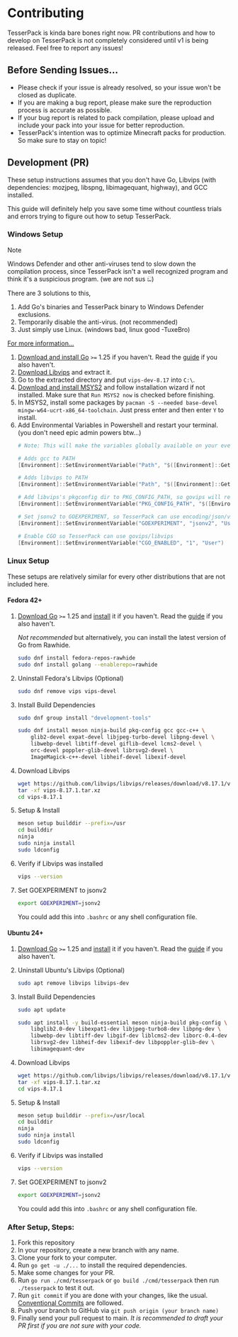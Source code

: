 # Contributing

TesserPack is kinda bare bones right now. PR contributions and how to develop on TesserPack is not completely considered until v1 is being released. Feel free to report any issues!

## Before Sending Issues...

- Please check if your issue is already resolved, so your issue won't be closed as duplicate.
- If you are making a bug report, please make sure the reproduction process is accurate as possible.
- If your bug report is related to pack compilation, please upload and include your pack into your issue for better reproduction.
- TesserPack's intention was to optimize Minecraft packs for production. So make sure to stay on topic!

## Development (PR)

These setup instructions assumes that you don't have Go, Libvips (with dependencies: mozjpeg, libspng, libimagequant, highway), and GCC installed. 

This guide will definitely help you save some time without countless trials and errors trying to figure out how to setup TesserPack.

### Windows Setup

> [!NOTE]
> Windows Defender and other anti-viruses tend to slow down the compilation process,
> since TesserPack isn't a well recognized program and think it's a suspicious program. (we are not sus ඞ)
>
> There are 3 solutions to this, 
> 1. Add Go's binaries and TesserPack binary to Windows Defender exclusions.
> 2. Temporarily disable the anti-virus. (not recommended)
> 3. Just simply use Linux. (windows bad, linux good -TuxeBro)
>
> [For more information...](https://go.dev/doc/faq#virus)

1. [Download and install Go](https://go.dev/dl/) `>=` 1.25 if you haven't. Read the [guide](https://go.dev/doc/tutorial/getting-started#prerequisites) if you also haven't.
2. [Download Libvips](https://github.com/libvips/build-win64-mxe/releases/download/v8.17.1/vips-dev-w64-web-8.17.1.zip) and extract it.
3. Go to the extracted directory and put `vips-dev-8.17` into `C:\`.
4. [Download and install MSYS2](https://www.msys2.org/#installation) and follow installation wizard if not installed. Make sure that `Run MSYS2 now` is checked before finishing.
5. In MSYS2, install some packages by `pacman -S --needed base-devel mingw-w64-ucrt-x86_64-toolchain`. Just press enter and then enter `Y` to install.
6. Add Environmental Variables in Powershell and restart your terminal. (you don't need epic admin powers btw...)
    ```powershell
    # Note: This will make the variables globally available on your every terminal.

    # Adds gcc to PATH
    [Environment]::SetEnvironmentVariable("Path", "$([Environment]::GetEnvironmentVariable("Path", "User"));C:\msys64\ucrt64\bin", "User")

    # Adds libvips to PATH
    [Environment]::SetEnvironmentVariable("Path", "$([Environment]::GetEnvironmentVariable("Path", "User"));C:\vips-dev-8.17\bin", "User")

    # Add libvips's pkgconfig dir to PKG_CONFIG_PATH, so govips will recognize it.
    [Environment]::SetEnvironmentVariable("PKG_CONFIG_PATH", "$([Environment]::GetEnvironmentVariable("PKG_CONFIG_PATH", "User"));C:\vips-dev-8.17\lib\pkgconfig", "User")
    
    # Set jsonv2 to GOEXPERIMENT, so TesserPack can use encoding/json/v2
    [Environment]::SetEnvironmentVariable("GOEXPERIMENT", "jsonv2", "User")

    # Enable CGO so TesserPack can use govips/libvips
    [Environment]::SetEnvironmentVariable("CGO_ENABLED", "1", "User")
    ```

### Linux Setup

These setups are relatively similar for every other distributions that are not included here.

#### Fedora 42+

1. [Download Go](https://go.dev/dl/) `>=` 1.25 and [install](https://go.dev/doc/install#install) it if you haven't. Read the [guide](https://go.dev/doc/tutorial/getting-started#prerequisites) if you also haven't.

    *Not recommended* but alternatively, you can install the latest version of Go from Rawhide.
    ```bash
    sudo dnf install fedora-repos-rawhide
    sudo dnf install golang --enablerepo=rawhide
    ```

2. Uninstall Fedora's Libvips (Optional)
    ```bash
    sudo dnf remove vips vips-devel
    ```

3. Install Build Dependencies
    ```bash
    sudo dnf group install "development-tools"

    sudo dnf install meson ninja-build pkg-config gcc gcc-c++ \
        glib2-devel expat-devel libjpeg-turbo-devel libpng-devel \
        libwebp-devel libtiff-devel giflib-devel lcms2-devel \
        orc-devel poppler-glib-devel librsvg2-devel \
        ImageMagick-c++-devel libheif-devel libexif-devel
    ```

4. Download Libvips
    ```bash
    wget https://github.com/libvips/libvips/releases/download/v8.17.1/vips-8.17.1.tar.xz
    tar -xf vips-8.17.1.tar.xz
    cd vips-8.17.1
    ```

5. Setup & Install
    ```bash
    meson setup builddir --prefix=/usr
    cd builddir
    ninja
    sudo ninja install
    sudo ldconfig
    ```

6. Verify if Libvips was installed
    ```bash
    vips --version
    ```

7. Set GOEXPERIMENT to jsonv2
    ```bash
    export GOEXPERIMENT=jsonv2
    ```
    You could add this into `.bashrc` or any shell configuration file.

#### Ubuntu 24+

1. [Download Go](https://go.dev/dl/) `>=` 1.25 and [install](https://go.dev/doc/install#install) it if you haven't. Read the [guide](https://go.dev/doc/tutorial/getting-started#prerequisites) if you also haven't.

2. Uninstall Ubuntu's Libvips (Optional)
    ```bash
    sudo apt remove libvips libvips-dev
    ```

3. Install Build Dependencies
    ```bash
    sudo apt update
    
    sudo apt install -y build-essential meson ninja-build pkg-config \
        libglib2.0-dev libexpat1-dev libjpeg-turbo8-dev libpng-dev \
        libwebp-dev libtiff-dev libgif-dev liblcms2-dev liborc-0.4-dev \
        librsvg2-dev libheif-dev libexif-dev libpoppler-glib-dev \
        libimagequant-dev
    ```

4. Download Libvips
    ```bash
    wget https://github.com/libvips/libvips/releases/download/v8.17.1/vips-8.17.1.tar.xz
    tar -xf vips-8.17.1.tar.xz
    cd vips-8.17.1
    ```

5. Setup & Install
    ```bash
    meson setup builddir --prefix=/usr/local
    cd builddir
    ninja
    sudo ninja install
    sudo ldconfig
    ```

6. Verify if Libvips was installed
    ```bash
    vips --version
    ```

7. Set GOEXPERIMENT to jsonv2
    ```bash
    export GOEXPERIMENT=jsonv2
    ```
    You could add this into `.bashrc` or any shell configuration file.

### After Setup, Steps:

1. Fork this repository
2. In your repository, create a new branch with any name.
3. Clone your fork to your computer.
4. Run `go get -u ./...` to install the required dependencies.
5. Make some changes for your PR.
6. Run `go run ./cmd/tesserpack` or `go build ./cmd/tesserpack` then run `./tesserpack` to test it out.
7. Run `git commit` if you are done with your changes, like the usual. [Conventional Commits](https://www.conventionalcommits.org/en/v1.0.0/#summary) are followed.
8. Push your branch to GitHub via `git push origin (your branch name)`
9. Finally send your pull request to main. _It is recommended to draft your PR first if you are not sure with your code._